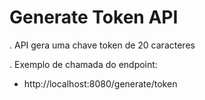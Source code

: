 # Generate Token API

. API gera uma chave token de 20 caracteres


. Exemplo de chamada do endpoint:


- http://localhost:8080/generate/token